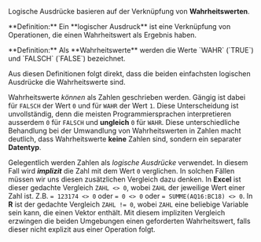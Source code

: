 Logische Ausdrücke basieren auf der Verknüpfung von **Wahrheitswerten**.

<p class="alert alert-primary" markdown="1">
**Definition:** Ein **logischer Ausdruck** ist eine Verknüpfung von Operationen, die einen Wahrheitswert als Ergebnis haben.
</p>

<p class="alert alert-primary" markdown="1">
**Definition:** Als **Wahrheitswerte** werden die Werte `WAHR` (`TRUE`) und `FALSCH` (`FALSE`) bezeichnet. 
</p>

Aus diesen Definitionen folgt direkt, dass die beiden einfachsten logischen Ausdrücke die Wahrheitswerte sind.

Wahrheitswerte *können* als Zahlen geschrieben werden. Gängig ist dabei für `FALSCH` der Wert `0` und für `WAHR` der Wert `1`. Diese Unterscheidung ist unvollständig, denn die meisten Programmiersprachen interpretieren ausserdem `0` für `FALSCH` und **ungleich** `0` für `WAHR`. Diese unterschiedliche Behandlung bei der Umwandlung von Wahrheitswerten in Zahlen macht deutlich, dass Wahrheitswerte **keine** Zahlen sind, sondern ein separater **Datentyp**. 

Gelegentlich werden Zahlen als *logische Ausdrücke* verwendet. In diesem Fall wird ***implizit*** die Zahl mit dem Wert `0` verglichen. In solchen Fällen müssen wir uns diesen zusätzlichen Vergleich dazu denken. In **Excel** ist dieser gedachte Vergleich `ZAHL <> 0`, wobei `ZAHL` der jeweilige Wert einer Zahl ist. Z.B. `= 123174 <> 0`  oder `= 0 <> 0` oder `= SUMME(AQ16:BC18) <> 0`.  In **R** ist der gedachte Vergleich `ZAHL != 0`, wobei `ZAHL` eine beliebige Variable sein kann, die einen Vektor enthält. Mit diesem impliziten Vergleich erzwingen die beiden Umgebungen einen geforderten Wahrheitswert, falls dieser nicht explizit aus einer Operation folgt. 

$$ $$